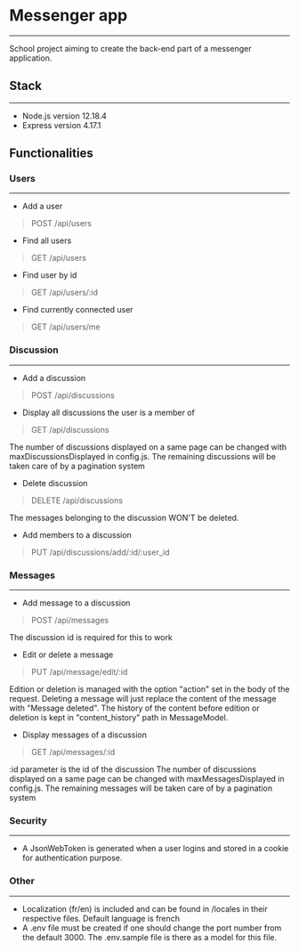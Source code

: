 # Messenger app

---

School project aiming to create the back-end part of a messenger application. 

## Stack

---

- Node.js version 12.18.4
- Express version 4.17.1



## Functionalities

### Users

---

- Add a user
> POST /api/users

- Find all users
> GET /api/users

- Find user by id
> GET /api/users/:id

- Find currently connected user
> GET /api/users/me


### Discussion

---

- Add a discussion
> POST /api/discussions

- Display all discussions the user is a member of
> GET /api/discussions

The number of discussions displayed on a same page can be changed with maxDiscussionsDisplayed in config.js. The remaining discussions will be taken care of by a pagination system

- Delete discussion
> DELETE /api/discussions

The messages belonging to the discussion WON'T be deleted.

- Add members to a discussion
> PUT /api/discussions/add/:id/:user_id



### Messages

---

- Add message to a discussion
> POST /api/messages

The discussion id is required for this to work

- Edit or delete a message
> PUT /api/message/edit/:id

Edition or deletion is managed with the option "action" set in the body of the request. 
Deleting a message will just replace the content of the message with "Message deleted".
The history of the content before edition or deletion is kept in "content_history" path in MessageModel.

- Display messages of a discussion
> GET /api/messages/:id

:id parameter is the id of the discussion
The number of discussions displayed on a same page can be changed with maxMessagesDisplayed in config.js. The remaining messages will be taken care of by a pagination system

### Security

---

- A JsonWebToken is generated when a user logins and stored in a cookie for authentication purpose.

### Other

---

- Localization (fr/en) is included and can be found in /locales in their respective files. Default language is french
- A .env file must be created if one should change the port number from the default 3000. The .env.sample file is there as a model for this file.